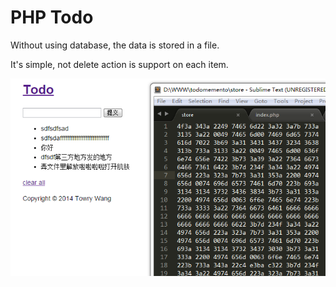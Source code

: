 # PHP Todo

Without using database, the data is stored in a file.

It's simple, not delete action is support on each item.

![Screenshot](todo.png)

